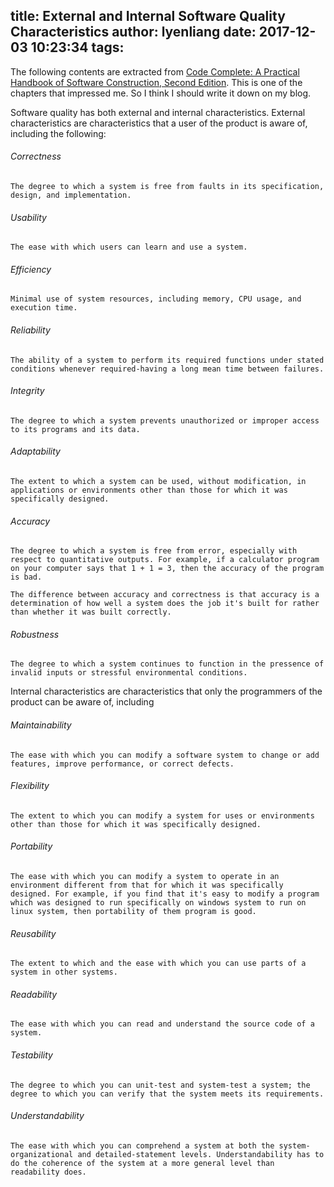 title: External and Internal Software Quality Characteristics
author: lyenliang
date: 2017-12-03 10:23:34
tags:
---
The following contents are extracted from [Code Complete: A Practical Handbook of Software Construction, Second Edition](https://www.amazon.com/Code-Complete-Practical-Handbook-Construction/dp/0735619670). This is one of the chapters that impressed me. So I think I should write it down on my blog.

Software quality has both external and internal characteristics. External characteristics are characteristics that a user of the product is aware of, including the following:

###### Correctness 
    The degree to which a system is free from faults in its specification, design, and implementation.

###### Usability 
    The ease with which users can learn and use a system.

###### Efficiency
    Minimal use of system resources, including memory, CPU usage, and execution time.

###### Reliability
    The ability of a system to perform its required functions under stated conditions whenever required-having a long mean time between failures.

###### Integrity
    The degree to which a system prevents unauthorized or improper access to its programs and its data.

###### Adaptability
    The extent to which a system can be used, without modification, in applications or environments other than those for which it was specifically designed.

###### Accuracy
    The degree to which a system is free from error, especially with respect to quantitative outputs. For example, if a calculator program on your computer says that 1 + 1 = 3, then the accuracy of the program is bad.
    
    The difference between accuracy and correctness is that accuracy is a determination of how well a system does the job it's built for rather than whether it was built correctly.

###### Robustness 
    The degree to which a system continues to function in the pressence of invalid inputs or stressful environmental conditions.

Internal characteristics are characteristics that only the programmers of the product can be aware of, including

###### Maintainability
    The ease with which you can modify a software system to change or add features, improve performance, or correct defects.

###### Flexibility
    The extent to which you can modify a system for uses or environments other than those for which it was specifically designed.

###### Portability
    The ease with which you can modify a system to operate in an environment different from that for which it was specifically designed. For example, if you find that it's easy to modify a program which was designed to run specifically on windows system to run on linux system, then portability of them program is good.

###### Reusability
    The extent to which and the ease with which you can use parts of a system in other systems.

###### Readability
    The ease with which you can read and understand the source code of a system.

###### Testability
    The degree to which you can unit-test and system-test a system; the degree to which you can verify that the system meets its requirements.

###### Understandability
    The ease with which you can comprehend a system at both the system-organizational and detailed-statement levels. Understandability has to do the coherence of the system at a more general level than readability does.